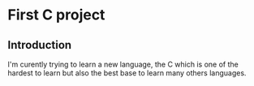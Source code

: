 # First C project

## Introduction

I'm curently trying to learn a new language, the C which is one of the hardest to learn but also the best base to learn many others languages.

